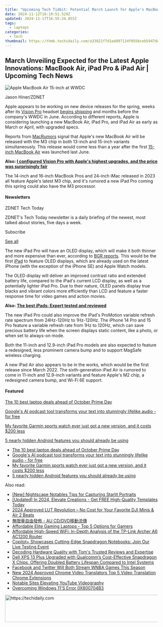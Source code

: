 ```yaml
---
title: "Upcoming Tech Tidbit: Potential March Launch for Apple's MacBook Air, iPad Pro and iPad Air | Exclusive"
date: 2024-11-12T16:19:51.529Z
updated: 2024-11-17T16:55:24.855Z
tags:
  - laptops
categories:
  - tech
thumbnail: https://thmb.techidaily.com/a33821f7d1add97134f0556ceb5947dead1c89e2bf8e16eab36445ca53259ede.jpg
---
```


## March Unveiling Expected for the Latest Apple Innovations: MacBook Air, iPad Pro & iPad Air | Upcoming Tech News

![Apple MacBook Air 15-inch at WWDC](https://www.zdnet.com/a/img/resize/a7b2170efdab2c92214ac34bbb00cdba578e6d03/2023/06/05/4f025836-2097-4c49-b71a-a577b982b95d/img-8744.jpg?auto=webp&width=1280)

Jason Hiner/ZDNET

Apple appears to be working on new device releases for the spring, weeks after its [Vision Pro](https://apple.sjv.io/c/159047/435031/7613?&sharedid=zdnet&partnerpropertyid=1980086&u=https%3A%2F%2Fwww.apple.com%2Fshop%2Fbuy-vision%2Fapple-vision-pro&subId1=zd-%5F%5FCOM%5FCLICK%5FID%5F%5F-dtp) headset [begins shipping](https://www.zdnet.com/article/what-vision-pro-shipping-times-tell-us-about-the-demand-for-apples-xr-headset/) and months before the company's WWDC in June. According to different reports, Apple is considering launching a new MacBook Air, iPad Pro, and iPad Air as early as March or April, with upgraded specs.

Reports from [MacRumors](https://www.macrumors.com/2024/01/21/new-ipads-and-macbook-airs-spring-2024-rumor/) signal that Apple's new MacBook Air will be released with the M3 chip in both 13-inch and 15-inch variants simultaneously. This release would come less than a year after the first [15-inch MacBook Air](https://shop-links.co/link/?url=https%3A%2F%2Fwww.bestbuy.com%2Fsite%2Fapple-macbook-air-15-laptop-m2-chip-8gb-memory-256gb-ssd-latest-model-midnight%2F6534606.p%3F%26skuId%3D6534606%26utm_source%3Dnarrativ&publisher_slug=itechdaily19598&exclusive=1) was launched last June. 

**Also: [I configured Vision Pro with Apple's highest upgrades, and the price was surprisingly fair](https://www.zdnet.com/article/i-configured-vision-pro-with-apples-highest-upgrades-and-the-price-was-surprisingly-fair/)**

The 14-inch and 16-inch MacBook Pros and 24-inch iMac released in 2023 all feature Apple's latest M3 chip, and it's rumored a new iPad Pro coming this spring could also have the M3 processor.

#### Newsletters

ZDNET Tech Today

ZDNET's Tech Today newsletter is a daily briefing of the newest, most talked about stories, five days a week.

 Subscribe

[See all](https://www.zdnet.com/newsletters/)

The new iPad Pro will have an OLED display, which will make it both thinner and more expensive than ever, according to [BGR reports](https://bgr.com/tech/12-9-inch-ipad-air-6-design-just-leaked-with-no-surprises-at-all/). This would be the first [iPad](https://www.zdnet.com/article/best-ipad/) to feature OLED displays, which are already used on the latest iPhone (with the exception of the iPhone SE) and Apple Watch models. 

The OLED display will deliver an improved contrast ratio and extended battery life, compared to the iPad's current LCD display, as well as a potentially lighter iPad Pro. Due to their nature, OLED panels display true blacks and vibrant colors more efficiently than LCD and feature a faster response time for video games and action movies.

**Also: [The best iPads: Expert tested and reviewed](https://www.zdnet.com/article/best-ipad/)**

The new iPad Pro could also improve the iPad's ProMotion variable refresh rate spectrum from 24Hz-120Hz to 1Hz-120Hz. The iPhone 14 Pro and 15 Pro feature a variable refresh rate from 1Hz to 120Hz, which can save precious battery life when the screen displays static content, like a photo, or when set to always-on mode. 

Both the 11-inch and 12.9-inch iPad Pro models are also expected to feature a redesigned, less prominent camera bump and to support MagSafe wireless charging.

A new iPad Air also appears to be in the works, which would be the first release since March 2022\. The sixth-generation iPad Air is rumored to come in 11-inch and 12.9-inch variants and feature Apple's M2 chip, a redesigned camera bump, and Wi-Fi 6E support.

#### Featured

[The 10 best laptop deals ahead of October Prime Day](https://www.zdnet.com/article/best-early-prime-day-laptop-deals-2024/ "The 10 best laptop deals ahead of October Prime Day")

[Google's AI podcast tool transforms your text into stunningly lifelike audio - for free](https://www.zdnet.com/article/googles-ai-podcast-tool-transforms-your-text-into-stunningly-lifelike-audio-for-free/ "Google's AI podcast tool transforms your text into stunningly lifelike audio - for free")

[My favorite Garmin sports watch ever just got a new version, and it costs $200 less](https://www.zdnet.com/article/my-favorite-garmin-sports-watch-ever-just-got-a-new-version-and-it-costs-200-less/ "My favorite Garmin sports watch ever just got a new version, and it costs $200 less")

[5 nearly hidden Android features you should already be using](https://www.zdnet.com/article/5-nearly-hidden-android-features-you-should-already-be-using/ "5 nearly hidden Android features you should already be using")

* [The 10 best laptop deals ahead of October Prime Day](https://www.zdnet.com/article/best-early-prime-day-laptop-deals-2024/ "The 10 best laptop deals ahead of October Prime Day")
* [Google's AI podcast tool transforms your text into stunningly lifelike audio - for free](https://www.zdnet.com/article/googles-ai-podcast-tool-transforms-your-text-into-stunningly-lifelike-audio-for-free/ "Google's AI podcast tool transforms your text into stunningly lifelike audio - for free")
* [My favorite Garmin sports watch ever just got a new version, and it costs $200 less](https://www.zdnet.com/article/my-favorite-garmin-sports-watch-ever-just-got-a-new-version-and-it-costs-200-less/ "My favorite Garmin sports watch ever just got a new version, and it costs $200 less")
* [5 nearly hidden Android features you should already be using](https://www.zdnet.com/article/5-nearly-hidden-android-features-you-should-already-be-using/ "5 nearly hidden Android features you should already be using")

<ins class="adsbygoogle"
     style="display:block"
     data-ad-format="autorelaxed"
     data-ad-client="ca-pub-7571918770474297"
     data-ad-slot="1223367746"></ins>

<ins class="adsbygoogle"
     style="display:block"
     data-ad-client="ca-pub-7571918770474297"
     data-ad-slot="8358498916"
     data-ad-format="auto"
     data-full-width-responsive="true"></ins>

<span class="atpl-alsoreadstyle">Also read:</span>
<div><ul>
<li><a href="https://screen-recording.techidaily.com/new-nightscape-notables-tips-for-capturing-starlit-portraits/"><u>[New] Nightscape Notables Tips for Capturing Starlit Portraits</u></a></li>
<li><a href="https://youtube-lab.techidaily.com/ed-in-2024-elevate-creations-get-free-high-quality-templates-today/"><u>[Updated] In 2024, Elevate Creations - Get FREE High-Quality Templates Today</u></a></li>
<li><a href="https://extra-support.techidaily.com/2024-approved-lut-revolution-no-cost-for-your-favorite-dji-minis-and-air-2-beats/"><u>2024 Approved LUT Revolution – No Cost for Your Favorite DJI Minis & Air 2 Beats</u></a></li>
<li><a href="https://win-howtos.techidaily.com/au-cddvd/"><u>無限量自由發佈 - AU CD/DVD移動流傳</u></a></li>
<li><a href="https://hardware-reviews.techidaily.com/affordable-elite-gaming-laptops-top-5-options-for-gamers/"><u>Affordable Elite Gaming Laptops - Top 5 Options for Gamers</u></a></li>
<li><a href="https://buynow-reviews.techidaily.com/affordable-high-speed-wifi-in-depth-analysis-of-the-tp-link-archer-a6-ac1200-router/"><u>Affordable High-Speed WiFi: In-Depth Analysis of the TP-Link Archer A6 AC1200 Router</u></a></li>
<li><a href="https://hardware-reviews.techidaily.com/1723862736363-copilotplus-showcases-cutting-edge-snapdragon-notebooks-join-our-live-testing-event/"><u>Copilot+ Showcases Cutting-Edge Snapdragon Notebooks: Join Our Live Testing Event</u></a></li>
<li><a href="https://hardware-reviews.techidaily.com/decoding-hardware-quality-with-toms-trusted-reviews-and-expertise/"><u>Decoding Hardware Quality with Tom's Trusted Reviews and Expertise</u></a></li>
<li><a href="https://hardware-reviews.techidaily.com/dell-xps-13-plus-upgraded-with-qualcomms-cost-effective-snapdragon-x-chips-offering-doubled-battery-lifespan-compared-to-intel-systems/"><u>Dell XPS 13 Plus Upgraded with Qualcomm’s Cost-Effective Snapdragon X Chips, Offering Doubled Battery Lifespan Compared to Intel Systems</u></a></li>
<li><a href="https://facebook.techidaily.com/facebook-and-twitter-will-both-stream-wnba-games-this-season/"><u>Facebook and Twitter Will Both Stream WNBA Games This Season</u></a></li>
<li><a href="https://ai-video-translation.techidaily.com/new-2024-approved-chrome-video-translators-top-5-video-translation-chrome-extensions/"><u>New 2024 Approved Chrome Video Translators Top 5 Video Translation Chrome Extensions</u></a></li>
<li><a href="https://fox-glue.techidaily.com/notable-sites-elevating-youtube-videography/"><u>Notable Sites Elevating YouTube Videography</u></a></li>
<li><a href="https://win11-tips.techidaily.com/overcoming-windows-11s-error-0x800704b3/"><u>Overcoming Windows 11'S Error 0X800704B3</u></a></li>
</ul></div>

<!-- affiliate ads begin -->
<a href="https://appsumo.8odi.net/c/5597632/2130869/7443" target="_top" id="2130869">
  <img src="//a.impactradius-go.com/display-ad/7443-2130869" border="0" alt="https://techidaily.com" width="600" height="90"/>
</a>
<img height="0" width="0" src="https://appsumo.8odi.net/i/5597632/2130869/7443" style="position:absolute;visibility:hidden;" border="0" />
<!-- affiliate ads end -->

